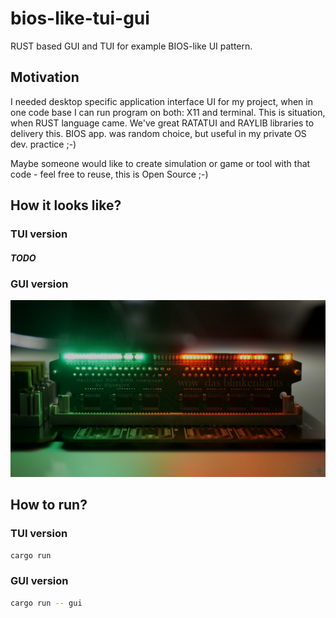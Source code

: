# bios-like-tui-gui

RUST based GUI and TUI for example BIOS-like UI pattern.

## Motivation

I needed desktop specific application interface UI for my project, when in one code base I can run program on both: X11 and terminal.
This is situation, when RUST language came. We've great RATATUI and RAYLIB libraries to delivery this.
BIOS app. was random choice, but useful in my private OS dev. practice ;-)

Maybe someone would like to create simulation or game or tool with that code - feel free to reuse, this is Open Source ;-)

## How it looks like?

### TUI version

##### TODO

### GUI version

![BIOS GUI example1](assets/bios-like-tui-gui__gui_example1.png)

## How to run?

### TUI version

```bash
cargo run
```

### GUI version

```bash
cargo run -- gui
```

